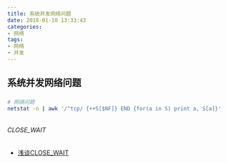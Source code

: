 ```yaml
---
title: 系统并发网络问题
date: 2018-01-10 13:33:43
categories: 
- 网络
tags: 
- 网络
- 并发
---
```


## 系统并发网络问题

#####

```bash
# 网络问题
netstat -n | awk '/^tcp/ {++S[$NF]} END {for(a in S) print a, S[a]}'
```

######

###### CLOSE_WAIT

- [浅谈CLOSE_WAIT](https://huoding.com/2016/01/19/488)
